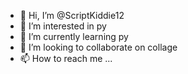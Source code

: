 - 👋 Hi, I’m @ScriptKiddie12
- 👀 I’m interested in py
- 🌱 I’m currently learning py
- 💞️ I’m looking to collaborate on collage
- 📫 How to reach me ...

<!---
ScriptKiddie12/ScriptKiddie12 is a ✨ special ✨ repository because its `README.md` (this file) appears on your GitHub profile.
You can click the Preview link to take a look at your changes.
--->
